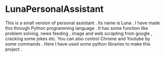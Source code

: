 # LunaPersonalAssistant
This is a small version of personal assistant . Its name is Luna . I have made this through Python programming language . It has some function like  problem solving, news feeding , image and web scrapting from google , cracking some jokes etc. You can also control Chrome and Youtube by some commands .
Here I have used some python libraries to make this project . 
